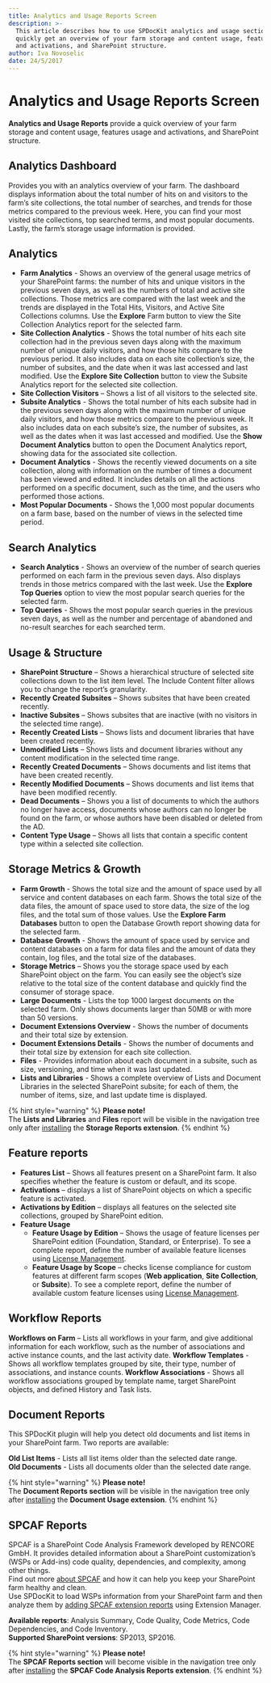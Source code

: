 ```yaml
---
title: Analytics and Usage Reports Screen
description: >-
  This article describes how to use SPDocKit analytics and usage section to
  quickly get an overview of your farm storage and content usage, features usage
  and activations, and SharePoint structure.
author: Iva Novoselic
date: 24/5/2017
---
```


# Analytics and Usage Reports Screen

**Analytics and Usage Reports** provide a quick overview of your farm storage and content usage, features usage and activations, and SharePoint structure.

## **Analytics Dashboard**

Provides you with an analytics overview of your farm. The dashboard displays information about the total number of hits on and visitors to the farm’s site collections, the total number of searches, and trends for those metrics compared to the previous week. Here, you can find your most visited site collections, top searched terms, and most popular documents. Lastly, the farm’s storage usage information is provided.

## Analytics

* **Farm Analytics** - Shows an overview of the general usage metrics of your SharePoint farms: the number of hits and unique visitors in the previous seven days, as well as the numbers of total and active site collections. Those metrics are compared with the last week and the trends are displayed in the Total Hits, Visitors, and Active Site Collections columns. Use the **Explore** Farm button to view the Site Collection Analytics report for the selected farm.
* **Site Collection Analytics** - Shows the total number of hits each site collection had in the previous seven days along with the maximum number of unique daily visitors, and how those hits compare to the previous period. It also includes data on each site collection’s size, the number of subsites, and the date when it was last accessed and last modified. Use the **Explore Site Collection** button to view the Subsite Analytics report for the selected site collection.
* **Site Collection Visitors** – Shows a list of all visitors to the selected site.
* **Subsite Analytics** - Shows the total number of hits each subsite had in the previous seven days along with the maximum number of unique daily visitors, and how those metrics compare to the previous week. It also includes data on each subsite’s size, the number of subsites, as well as the dates when it was last accessed and modified. Use the **Show Document Analytics** button to open the Document Analytics report, showing data for the associated site collection.
* **Document Analytics** - Shows the recently viewed documents on a site collection, along with information on the number of times a document has been viewed and edited. It includes details on all the actions performed on a specific document, such as the time, and the users who performed those actions.
* **Most Popular Documents** - Shows the 1,000 most popular documents on a farm base, based on the number of views in the selected time period.

## Search Analytics

* **Search Analytics** - Shows an overview of the number of search queries performed on each farm in the previous seven days. Also displays trends in those metrics compared with the last week. Use the **Explore Top Queries** option to view the most popular search queries for the selected farm.
* **Top Queries** - Shows the most popular search queries in the previous seven days, as well as the number and percentage of abandoned and no-result searches for each searched term.

## Usage & Structure

* **SharePoint Structure** – Shows a hierarchical structure of selected site collections down to the list item level. The Include Content filter allows you to change the report’s granularity.
* **Recently Created Subsites** – Shows subsites that have been created recently.
* **Inactive Subsites** – Shows subsites that are inactive \(with no visitors in the selected time range\).
* **Recently Created Lists** – Shows lists and document libraries that have been created recently.
* **Unmodified Lists** – Shows lists and document libraries without any content modification in the selected time range.
* **Recently Created Documents** – Shows documents and list items that have been created recently.
* **Recently Modified Documents** – Shows documents and list items that have been modified recently.
* **Dead Documents** – Shows you a list of documents to which the authors no longer have access, documents whose authors can no longer be found on the farm, or whose authors have been disabled or deleted from the AD. 
* **Content Type Usage** – Shows all lists that contain a specific content type within a selected site collection. 

## Storage Metrics & Growth

* **Farm Growth** - Shows the total size and the amount of space used by all service and content databases on each farm. Shows the total size of the data files, the amount of space used to store data, the size of the log files, and the total sum of those values. Use the **Explore Farm Databases** button to open the Database Growth report showing data for the selected farm. 
* **Database Growth** - Shows the amount of space used by service and content databases on a farm for data files and the amount of data they contain, log files, and the total size of the databases.
* **Storage Metrics** – Shows you the storage space used by each SharePoint object on the farm. You can easily see the object’s size relative to the total size of the content database and quickly find the consumer of storage space. 
* **Large Documents** - Lists the top 1000 largest documents on the selected farm. Only shows documents larger than 50MB or with more than 50 versions.
* **Document Extensions Overview** - Shows the number of documents and their total size by extension.
* **Document Extensions Details** - Shows the number of documents and their total size by extension for each site collection. 
* **Files** - Provides information about each document in a subsite, such as size, versioning, and time when it was last updated. 
* **Lists and Libraries** - Shows a complete overview of Lists and Document Libraries in the selected SharePoint subsite; for each of them, the number of items, size, and last update time is displayed.

{% hint style="warning" %}
**Please note!**  
The **Lists and Libraries** and **Files** report will be visible in the navigation tree only after [installing](../../configure-and-extend-spdockit/extend-spdockit/install-spdockit-extensions.md) the **Storage Reports extension**.
{% endhint %}

## Feature reports

* **Features List** – Shows all features present on a SharePoint farm. It also specifies whether the feature is custom or default, and its scope. 
* **Activations** – displays a list of SharePoint objects on which a specific feature is activated.
* **Activations by Edition** – displays all features on the selected site collections, grouped by SharePoint edition.
* **Feature Usage**
  * **Feature Usage by Edition** – Shows the usage of feature licenses per SharePoint edition \(Foundation, Standard, or Enterprise\). To see a complete report, define the number of available feature licenses using [License Management](../../configure-and-extend-spdockit/license-management.md).
  * **Feature Usage by Scope** – checks license compliance for custom features at different farm scopes \(**Web application**, **Site Collection**, or **Subsite**\). To see a complete report, define the number of available custom feature licenses using [License Management](../../configure-and-extend-spdockit/license-management.md).

## Workflow Reports

**Workflows on Farm** – Lists all workflows in your farm, and give additional information for each workflow, such as the number of associations and active instance counts, and the last activity date. **Workflow Templates** - Shows all workflow templates grouped by site, their type, number of associations, and instance counts. **Workflow Associations** - Shows all workflow associations grouped by template name, target SharePoint objects, and defined History and Task lists.

## Document Reports

This SPDocKit plugin will help you detect old documents and list items in your SharePoint farm. Two reports are available:

**Old List Items** - Lists all list items older than the selected date range.  
**Old Documents** - Lists all documents older than the selected date range.

{% hint style="warning" %}
**Please note!**  
The **Document Reports section** will be visible in the navigation tree only after [installing](../../configure-and-extend-spdockit/extend-spdockit/install-spdockit-extensions.md) the **Document Usage extension**.
{% endhint %}

## SPCAF Reports

SPCAF is a SharePoint Code Analysis Framework developed by RENCORE GmbH. It provides detailed information about a SharePoint customization’s \(WSPs or Add-ins\) code quality, dependencies, and complexity, among other things.  
Find out more [about SPCAF](https://www.spcaf.com/) and how it can help you keep your SharePoint farm healthy and clean.  
Use SPDocKit to load WSPs information from your SharePoint farm and then analyze them by [adding SPCAF extension reports](../../configure-and-extend-spdockit/extend-spdockit/install-spdockit-extensions.md) using Extension Manager.

**Available reports**: Analysis Summary, Code Quality, Code Metrics, Code Dependencies, and Code Inventory.  
**Supported SharePoint versions**: SP2013, SP2016.

{% hint style="warning" %}
**Please note!**  
The **SPCAF Reports section** will become visible in the navigation tree only after [installing](../../configure-and-extend-spdockit/extend-spdockit/install-spdockit-extensions.md) the **SPCAF Code Analysis Reports extension**.
{% endhint %}

